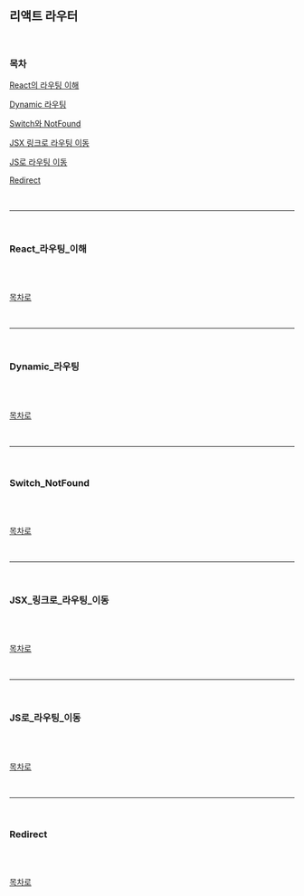 ## 리액트 라우터

<br />

### 목차

[React의 라우팅 이해](#React_라우팅_이해)

[Dynamic 라우팅](#Dynamic_라우팅)

[Switch와 NotFound](#Switch_NotFound)

[JSX 링크로 라우팅 이동](#JSX_링크로_라우팅_이동)

[JS로 라우팅 이동](#JS로_라우팅_이동)

[Redirect](#Redirect)

<br />

---

<br />

### React_라우팅_이해

<br />



<br />

[목차로](#목차)

<br />

---

<br />

### Dynamic_라우팅

<br />



<br />

[목차로](#목차)

<br />

---

<br />

### Switch_NotFound

<br />



<br />

[목차로](#목차)

<br />

---

<br />

### JSX_링크로_라우팅_이동

<br />



<br />

[목차로](#목차)

<br />

---

<br />

### JS로_라우팅_이동

<br />



<br />

[목차로](#목차)

<br />

---

<br />

### Redirect

<br />



<br />

[목차로](#목차)

<br />

